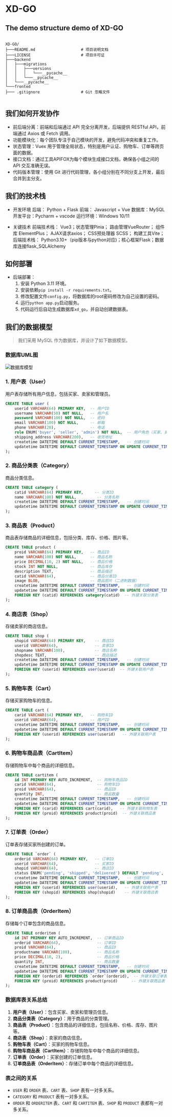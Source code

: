 # XD-GO

## The  demo structure demo of XD-GO

```plaintext

XD-GO/
├───README.md                    # 项目说明文档
├───LICENSE                      # 项目许可证
├───backend
│   ├───migrations
│   │   ├───versions
│   │   │   └───__pycache__
│   │   └───__pycache__
│   └───__pycache__
└───fronted
├─── .gitignore                  # Git 忽略文件


```

## 我们如何开发协作

- 前后端分离：前端和后端通过 API 完全分离开发，后端提供 RESTful API，前端通过 Axios 或 Fetch 调用。
- 功能模块化：每个团队专注于自己模块的开发，避免代码冲突和重复工作。
- 状态管理：Vuex 用于管理全局状态，特别是用户认证、购物车、订单等跨页面的数据。
- 接口文档：通过工具APIFOX为每个模块生成接口文档，确保各小组之间的 API 交互准确无误。
- 代码版本管理：使用 Git 进行代码管理，各小组分别在不同分支上开发，最后合并到主分支。

## 我们的技术栈

- 开发环境
        后端： Python + Flask
        前端： Javascript + Vue
        数据库：MySQL
        开发平台：Pycharm + vscode
        运行环境：Windows 10/11

- 关键技术
        前端技术栈：
        Vue3；状态管理Pinia； 路由管理VueRouter； 组件库 ElementPlus； AJAX请求axios； CSS预处理器 SCSS； 构建工具Vite；
        后端技术栈：
        Python3.10+（pip版本与python对应)；核心框架Flask；数据库连接flask_SQLAlchemy

## 如何部署

- 后端部署：
  1. 安装 Python 3.11 环境。
  2. 安装依赖`pip install -r requirements.txt`。
  3. 修改配置文件`config.py`，将数据库的root密码修改为自己设置的密码。
  4. 运行`python app.py`启动服务。
  5. 代码运行后自动生成数据库`xd_go`，并自动创建数据表。

## 我们的数据模型

> 我们采用 MySQL 作为数据库，并设计了如下数据模型。

### 数据库UML图

![数据库模型](https://cdn.nlark.com/yuque/__mermaid_v3/7025a5d6cae195378819ed2ce286bd20.svg)

### 1. **用户表（User）**

用户表存储所有用户信息，包括买家、卖家和管理员。

```sql
CREATE TABLE user (
    userid VARCHAR(64) PRIMARY KEY,  -- 用户ID
    username VARCHAR(50) NOT NULL,   -- 用户名
    password VARCHAR(100) NOT NULL,  -- 密码
    email VARCHAR(100) NOT NULL,     -- 邮箱
    phone VARCHAR(20),               -- 电话
    role ENUM('buyer', 'seller', 'admin') NOT NULL,  -- 用户角色（买家、卖家、管理员）
    shipping_address VARCHAR(200),   -- 收货地址
    createtime DATETIME DEFAULT CURRENT_TIMESTAMP,   -- 创建时间
    updatetime DATETIME DEFAULT CURRENT_TIMESTAMP ON UPDATE CURRENT_TIMESTAMP  -- 更新时间
);
```

### 2. **商品分类表（Category）**

商品分类信息。

```sql
CREATE TABLE category (
    catid VARCHAR(64) PRIMARY KEY,     -- 分类ID
    name VARCHAR(100) NOT NULL,         -- 分类名称
    createtime DATETIME DEFAULT CURRENT_TIMESTAMP,   -- 创建时间
    updatetime DATETIME DEFAULT CURRENT_TIMESTAMP ON UPDATE CURRENT_TIMESTAMP  -- 更新时间
);
```

### 3. **商品表（Product）**

商品表存储商品的详细信息，包括分类、库存、价格、图片等。

```sql
CREATE TABLE product (
    proid VARCHAR(64) PRIMARY KEY,   -- 商品ID
    name VARCHAR(100) NOT NULL,      -- 商品名称
    price DECIMAL(10, 2) NOT NULL,   -- 商品价格
    stock INT NOT NULL,              -- 商品库存
    description TEXT,                -- 商品描述
    catid VARCHAR(64),               -- 商品分类ID
    image BLOB,                      -- 商品图片（二进制数据）
    createtime DATETIME DEFAULT CURRENT_TIMESTAMP,   -- 创建时间
    updatetime DATETIME DEFAULT CURRENT_TIMESTAMP ON UPDATE CURRENT_TIMESTAMP, -- 更新时间
    FOREIGN KEY (catid) REFERENCES category(catid)  -- 外键关联分类表
);
```

### 4. **商店表（Shop）**

存储卖家的商店信息。

```sql
CREATE TABLE shop (
    shopid VARCHAR(64) PRIMARY KEY,    -- 商店ID
    userid VARCHAR(64),                -- 卖家ID
    shopname VARCHAR(100),             -- 商店名称
    shopdesc TEXT,                     -- 商店描述
    createtime DATETIME DEFAULT CURRENT_TIMESTAMP,   -- 创建时间
    updatetime DATETIME DEFAULT CURRENT_TIMESTAMP ON UPDATE CURRENT_TIMESTAMP, -- 更新时间
    FOREIGN KEY (userid) REFERENCES user(userid)  -- 外键关联用户表
);
```

### 5. **购物车表（Cart）**

存储买家购物车的信息。

```sql
CREATE TABLE cart (
    carid VARCHAR(64) PRIMARY KEY,   -- 购物车ID
    userid VARCHAR(64),              -- 用户ID
    createtime DATETIME DEFAULT CURRENT_TIMESTAMP,   -- 创建时间
    updatetime DATETIME DEFAULT CURRENT_TIMESTAMP ON UPDATE CURRENT_TIMESTAMP, -- 更新时间
    FOREIGN KEY (userid) REFERENCES user(userid)   -- 外键关联用户表
);
```

### 6. **购物车商品表（CartItem）**

存储购物车中每个商品的详细信息。

```sql
CREATE TABLE cartitem (
    id INT PRIMARY KEY AUTO_INCREMENT,  -- 购物车商品ID
    carid VARCHAR(64),                  -- 购物车ID
    proid VARCHAR(64),                  -- 商品ID
    quantity INT,                       -- 商品数量
    createtime DATETIME DEFAULT CURRENT_TIMESTAMP,   -- 创建时间
    updatetime DATETIME DEFAULT CURRENT_TIMESTAMP ON UPDATE CURRENT_TIMESTAMP, -- 更新时间
    FOREIGN KEY (carid) REFERENCES cart(carid),   -- 外键关联购物车表
    FOREIGN KEY (proid) REFERENCES product(proid)  -- 外键关联商品表
);
```

### 7. **订单表（Order）**

订单表存储买家所创建的订单。

```sql
CREATE TABLE `order` (
    orderid VARCHAR(64) PRIMARY KEY,   -- 订单ID
    userid VARCHAR(64),                -- 买家ID
    shopid VARCHAR(64),                -- 商店ID
    status ENUM('pending', 'shipped', 'delivered') DEFAULT 'pending',  -- 订单状态（待发货、已发货、已完成）
    createtime DATETIME DEFAULT CURRENT_TIMESTAMP,   -- 创建时间
    updatetime DATETIME DEFAULT CURRENT_TIMESTAMP ON UPDATE CURRENT_TIMESTAMP, -- 更新时间
    FOREIGN KEY (userid) REFERENCES user(userid),   -- 外键关联用户表
    FOREIGN KEY (shopid) REFERENCES shop(shopid)    -- 外键关联商店表
);
```

### 8. **订单商品表（OrderItem）**

存储每个订单包含的商品信息。

```sql
CREATE TABLE orderitem (
    id INT PRIMARY KEY AUTO_INCREMENT,  -- 订单商品ID
    orderid VARCHAR(64),                -- 订单ID
    proid VARCHAR(64),                  -- 商品ID
    productname VARCHAR(100),           -- 商品名称
    price DECIMAL(10, 2),               -- 商品价格
    quantity INT,                       -- 商品数量
    createtime DATETIME DEFAULT CURRENT_TIMESTAMP,   -- 创建时间
    updatetime DATETIME DEFAULT CURRENT_TIMESTAMP ON UPDATE CURRENT_TIMESTAMP, -- 更新时间
    FOREIGN KEY (orderid) REFERENCES `order`(orderid),  -- 外键关联订单表
    FOREIGN KEY (proid) REFERENCES product(proid)      -- 外键关联商品表
);
```

### 数据库表关系总结

1. **用户表（User）**：包含买家、卖家和管理员信息。
2. **商品分类表（Category）**：用于商品的分类管理。
3. **商品表（Product）**：包含商品的详细信息，包括名称、价格、库存、图片等。
4. **商店表（Shop）**：卖家的商店信息。
5. **购物车表（Cart）**：买家的购物车信息。
6. **购物车商品表（CartItem）**：存储购物车中每个商品的详细信息。
7. **订单表（Order）**：买家创建的订单信息。
8. **订单商品表（OrderItem）**：存储订单中每个商品的详细信息。

### 表之间的关系

- `USER` 和 `ORDER` 表、`CART` 表、`SHOP` 表有一对多关系。
- `CATEGORY` 和 `PRODUCT` 表有一对多关系。
- `ORDER` 和 `ORDERITEM` 表、`CART` 和 `CARTITEM` 表、`SHOP` 和 `PRODUCT` 表都有一对多关系。
